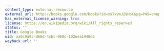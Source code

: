 ```yaml
---
content_type: external-resource
external_url: http://books.google.com/books?id=osTx9nJZ9HoC&pg=PA5=onepage
has_external_license_warning: true
license: https://en.wikipedia.org/wiki/All_rights_reserved
status: ''
title: Google Books
uid: aa0c9a95-d68d-4cbc-9b0c-102eea1948d6
wayback_url: ''
---
```

